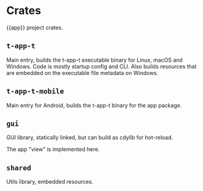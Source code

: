 # Crates

{{app}} project crates.

## `t-app-t`

Main entry, builds the t-app-t executable binary for Linux, macOS and Windows. Code is mostly startup config and CLI. Also
builds resources that are embedded on the executable file metadata on Windows.

## `t-app-t-mobile`

Main entry for Android, builds the t-app-t binary for the app package.

## `gui` 

GUI library, statically linked, but can build as cdylib for hot-reload.

The app "view" is implemented here.

## `shared`

Utils library, embedded resources.
